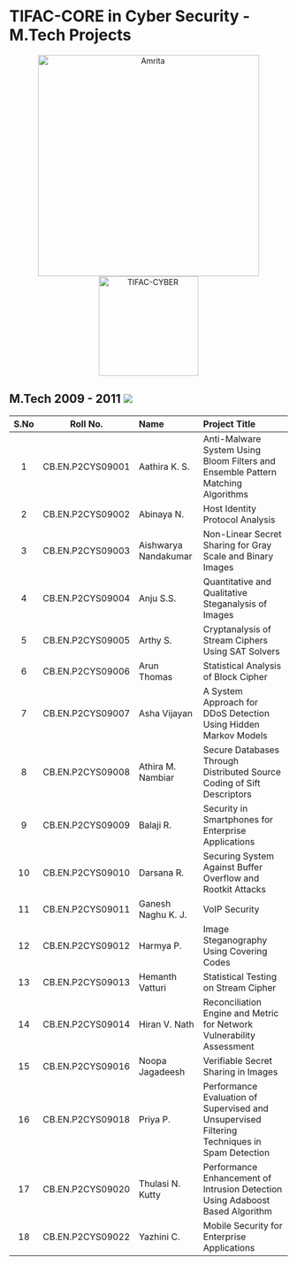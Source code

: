 # TIFAC-CORE in Cyber Security - M.Tech Projects

<p align="center">
    <img src="https://amrita-tifac-cyber-blockchain.github.io/Amrita-TIFAC-Cyber-Blockchain/AVV_PNG.png" alt ="Amrita" width="400" />
    <img src="https://amrita-tifac-cyber-blockchain.github.io/Amrita-TIFAC-Cyber-Blockchain/TIFAC-CORE_in_Cyber_Security.png" alt ="TIFAC-CYBER" width="180" />
</p>

## M.Tech 2009 - 2011 ![](https://img.shields.io/badge/-Completed-darkgreen)  

| S.No | Roll No. | Name | Project Title |	
|:----:|:-----------:|:----|:----|
| 1 | CB.EN.P2CYS09001  | Aathira K. S. | Anti-Malware System Using Bloom Filters and Ensemble Pattern Matching Algorithms |	
| 2 | CB.EN.P2CYS09002  | Abinaya N. | Host Identity Protocol Analysis |	
| 3 | CB.EN.P2CYS09003  | Aishwarya Nandakumar | Non-Linear Secret Sharing for Gray Scale and Binary Images |	
| 4 | CB.EN.P2CYS09004  | Anju S.S. | Quantitative and Qualitative Steganalysis of Images |	
| 5 | CB.EN.P2CYS09005  | Arthy S. | Cryptanalysis of Stream Ciphers Using SAT Solvers |	
| 6 | CB.EN.P2CYS09006  | Arun Thomas | Statistical Analysis of Block Cipher |	
| 7 | CB.EN.P2CYS09007 | Asha Vijayan | A System Approach for DDoS Detection Using Hidden Markov Models |	
| 8 | CB.EN.P2CYS09008 | Athira M. Nambiar | Secure Databases Through Distributed Source Coding of Sift Descriptors |	
| 9 | CB.EN.P2CYS09009  | Balaji R. | Security in Smartphones for Enterprise Applications |	
| 10 | CB.EN.P2CYS09010 | Darsana R. | Securing System Against Buffer Overflow and Rootkit Attacks |	
| 11 | CB.EN.P2CYS09011 | Ganesh Naghu K. J. | VoIP Security |	
| 12 | CB.EN.P2CYS09012 | Harmya P. | Image Steganography Using Covering Codes |	
| 13 | CB.EN.P2CYS09013 | Hemanth Vatturi | Statistical Testing on Stream Cipher |	
| 14 | CB.EN.P2CYS09014  | Hiran V. Nath | Reconciliation Engine and Metric for Network Vulnerability Assessment |	
| 15 | CB.EN.P2CYS09016  | Noopa Jagadeesh | Verifiable Secret Sharing in Images |	
| 16 | CB.EN.P2CYS09018 | Priya P. | Performance Evaluation of Supervised and Unsupervised Filtering Techniques in Spam Detection |	
| 17 | CB.EN.P2CYS09020 | Thulasi N. Kutty | Performance Enhancement of Intrusion Detection Using Adaboost Based Algorithm |	
| 18 | CB.EN.P2CYS09022 | Yazhini C. | Mobile Security for Enterprise Applications |	



